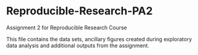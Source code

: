 # Reproducible-Research-PA2
Assignment 2 for Reproducible Research Course

This file contains the data sets, ancillary figures created during exploratory data analysis and additional outputs from the assignment.
